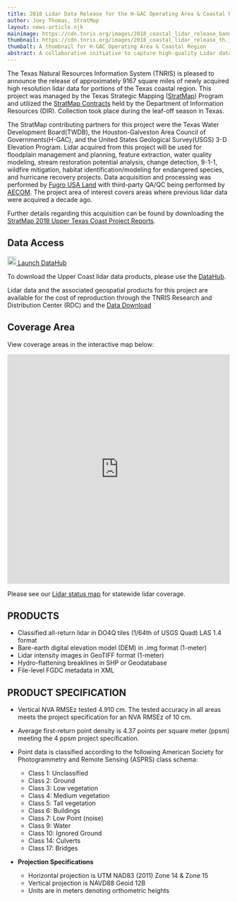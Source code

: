 ```yaml
---
title: 2018 Lidar Data Release for the H-GAC Operating Area & Coastal Region
author: Joey Thomas, StratMap
layout: news-article.njk
mainimage: https://cdn.tnris.org/images/2018_coastal_lidar_release_banner.jpg
thumbnail: https://cdn.tnris.org/images/2018_coastal_lidar_release_th.jpg
thumbalt: A thumbnail for H-GAC Operating Area & Coastal Region
abstract: A collaborative initiative to capture high-quality Lidar data for the H-GAC operating area and portions of the Texas coast.
---
```


The Texas Natural Resources Information System (TNRIS) is pleased to announce the release of approximately 9167 square miles of newly acquired high resolution lidar data for portions of the Texas coastal region. This project was managed by the Texas Strategic Mapping ([StratMap](https://tnris.org/stratmap/)) Program and utilized the [StratMap Contracts](https://tnris.org/stratmap/stratmap-contracts/) held by the Department of Information Resources (DIR). Collection took place during the leaf-off season in Texas.

The StratMap contributing partners for this project were the Texas Water Development Board(TWDB), the Houston-Galveston Area Council of Governments(H-GAC), and the United States Geological Survey(USGS) 3-D Elevation Program. Lidar acquired from this project will be used for floodplain management and planning, feature extraction, water quality modeling, stream restoration potential analysis, change detection, 9-1-1, wildfire mitigation, habitat identification/modeling for endangered species, and hurricane recovery projects. Data acquisition and processing was performed by [Fugro USA Land](https://www.fugro.com/our-services/asset-integrity/mapping-and-surveying) with third-party QA/QC being performed by [AECOM](https://www.aecom.com/). The project area of interest covers areas where previous lidar data were acquired a decade ago.

Further details regarding this acquisition can be found by downloading the [StratMap 2018 Upper Texas Coast Project Reports](https://s3.amazonaws.com/tnris-datadownload/datacatalog/supplemental_reports/stratmap_2018_50cm_upper_coast_supplementalreports.zip).

## Data Access

<div class="media">
  <div class="media-left">
    <a class="btn btn-lg btn-tnris" href="https://data.tnris.org/collection/b5bd2b96-8ba5-4dc6-ba88-d88133eb6643"><img style="width: 20px; margin-bottom: 0 !important;" src="https://cdn.tnris.org/images/baseline_view_comfy_white_36dp.png" alt="Launch DataHub icon"> Launch DataHub</a>
  </div>
  <div class="media-body">
    <p>To download the Upper Coast lidar data products, please use the <a href="https://data.tnris.org/collection/b5bd2b96-8ba5-4dc6-ba88-d88133eb6643">DataHub</a>.</p>
  </div>
</div>

<div class="media">
  <div class="media-body">
    <p>Lidar data and the associated geospatial products for this project are available for the cost of reproduction through the TNRIS Research and Distribution Center (RDC) and the <a href="https://data.tnris.org">Data Download</a></p>
  </div>
</div>

## Coverage Area

View coverage areas in the interactive map below:

<iframe title="Coverage area" width="100%" height="520" frameborder="0" src="https://tnris-twdb.carto.com/u/tnris/builder/f4af476f-dae0-49a4-b3e9-a12399020c77/embed" allowfullscreen webkitallowfullscreen mozallowfullscreen oallowfullscreen msallowfullscreen></iframe>

Please see our [Lidar status map](https://tnris-twdb.carto.com/u/tnris-sm/builder/a5dfc759-9a90-4acd-a8d1-57d521c7e1fe/public_map) for statewide lidar coverage.

## PRODUCTS

- Classified all-return lidar in DO4Q tiles (1/64th of USGS Quad) LAS 1.4 format
- Bare-earth digital elevation model (DEM) in .img format (1-meter)
- Lidar intensity images in GeoTIFF format (1-meter)
- Hydro-flattening breaklines in SHP or Geodatabase
- File-level FGDC metadata in XML

## PRODUCT SPECIFICATION

- Vertical NVA RMSEz tested 4.910 cm. The tested accuracy in all areas meets the project specification for an NVA RMSEz of 10 cm.
- Average first-return point density is 4.37 points per square meter (ppsm) meeting the 4 ppsm project specification.
- Point data is classified according to the following American Society for Photogrammetry and Remote Sensing (ASPRS) class schema:

  - Class 1: Unclassified
  - Class 2: Ground
  - Class 3: Low vegetation
  - Class 4: Medium vegetation
  - Class 5: Tall vegetation
  - Class 6: Buildings
  - Class 7: Low Point (noise)
  - Class 9: Water
  - Class 10: Ignored Ground
  - Class 14: Culverts
  - Class 17: Bridges

- **Projection Specifications**
  - Horizontal projection is UTM NAD83 (2011) Zone 14 & Zone 15
  - Vertical projection is NAVD88 Geoid 12B
  - Units are in meters denoting orthometric heights
